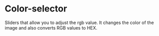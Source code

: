 # Color-selector
Sliders that allow you to adjust the rgb value. It changes the color of the image and also converts RGB values to HEX.
